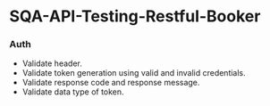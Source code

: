 # SQA-API-Testing-Restful-Booker

### Auth

- Validate header. 
- Validate token generation using valid and invalid credentials.
- Validate response code and response message.
- Validate data type of token.   
